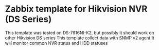# Zabbix template for Hikvision NVR (DS Series)
This template was tested on DS-7616NI-K2, but possibly it should work on other Hikvision DS series
This template collect data with SNMP v2 agent
It will monitor common NVR status and HDD statuses

